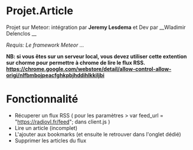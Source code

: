 # Projet.Article

Projet sur Meteor: intégration par __Jeremy Lesdema__ et Dev par __Wladimir Delenclos __

_Requis: Le framework Meteor ..._

__NB: si vous êtes sur un serveur local, vous devez utiliser cette extention sur chorme pour permettre à chrome de lire le flux RSS. https://chrome.google.com/webstore/detail/allow-control-allow-origi/nlfbmbojpeacfghkpbjhddihlkkiljbi__

# Fonctionnalité 

- Récuperer un flux RSS ( pour les paramètres > var feed_url = "https://radiovl.fr/feed"; dans client.js )
- Lire un article (incomplet) 
- L'ajouter aux bookmarks (et ensuite le retrouver dans l'onglet dédié) 
- Supprimer les articles du flux

